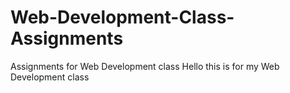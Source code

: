 # Web-Development-Class-Assignments
Assignments for Web Development class
Hello this is for my Web Development class
